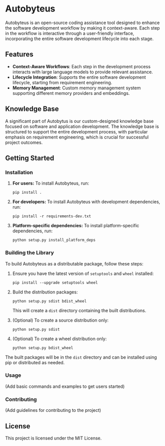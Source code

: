 # Autobyteus

Autobyteus is an open-source coding assistance tool designed to enhance the software development workflow by making it context-aware. Each step in the workflow is interactive through a user-friendly interface, incorporating the entire software development lifecycle into each stage.

## Features

- **Context-Aware Workflows**: Each step in the development process interacts with large language models to provide relevant assistance.
- **Lifecycle Integration**: Supports the entire software development lifecycle, starting from requirement engineering.
- **Memory Management**: Custom memory management system supporting different memory providers and embeddings.

## Knowledge Base

A significant part of Autobytus is our custom-designed knowledge base focused on software and application development. The knowledge base is structured to support the entire development process, with particular emphasis on requirement engineering, which is crucial for successful project outcomes.

## Getting Started

### Installation

1. **For users:**
   To install Autobyteus, run:
   ```
   pip install .
   ```

2. **For developers:**
   To install Autobyteus with development dependencies, run:
   ```
   pip install -r requirements-dev.txt
   ```

3. **Platform-specific dependencies:**
   To install platform-specific dependencies, run:
   ```
   python setup.py install_platform_deps
   ```

### Building the Library

To build Autobyteus as a distributable package, follow these steps:

1. Ensure you have the latest version of `setuptools` and `wheel` installed:
   ```
   pip install --upgrade setuptools wheel
   ```

2. Build the distribution packages:
   ```
   python setup.py sdist bdist_wheel
   ```

   This will create a `dist` directory containing the built distributions.

3. (Optional) To create a source distribution only:
   ```
   python setup.py sdist
   ```

4. (Optional) To create a wheel distribution only:
   ```
   python setup.py bdist_wheel
   ```

The built packages will be in the `dist` directory and can be installed using pip or distributed as needed.

### Usage

(Add basic commands and examples to get users started)

### Contributing

(Add guidelines for contributing to the project)

## License

This project is licensed under the MIT License.
